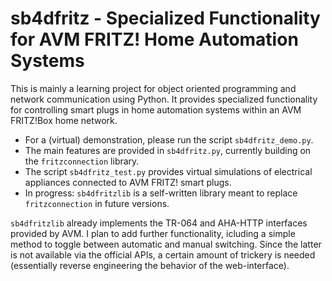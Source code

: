 # sb4dfritz - Specialized Functionality for AVM FRITZ! Home Automation Systems

This is mainly a learning project for object oriented programming and network communication using Python. It provides specialized functionality for controlling smart plugs in home automation systems within an AVM FRITZ!Box home network.

* For a (virtual) demonstration, please run the script `sb4dfritz_demo.py`.
* The main features are provided in `sb4dfritz.py`, currently building on the `fritzconnection` library.
* The script `sb4dfritz_test.py` provides virtual simulations of electrical appliances connected to AVM FRITZ! smart plugs.
* In progress: `sb4dfritzlib` is a self-written library meant to replace `fritzconnection` in future versions. 

`sb4dfritzlib` already implements the TR-064 and AHA-HTTP interfaces provided by AVM. I plan to add further functionality, icluding a simple method to toggle between automatic and manual switching. Since the latter is not available via the official APIs, a certain amount of trickery is needed (essentially reverse engineering the behavior of the web-interface). 